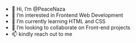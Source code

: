 - 👋 Hi, I’m @PeaceNaza
- 👀 I’m interested in Frontend Web Development
- 🌱 I’m currently learning HTML and CSS 
- 💞️ I’m looking to collaborate on Front-end projects
- 📫 kindly reach out to me 

<!---
PeaceNaza/PeaceNaza is a ✨ special ✨ repository because its `README.md` (this file) appears on your GitHub profile.
You can click the Preview link to take a look at your changes.
--->
